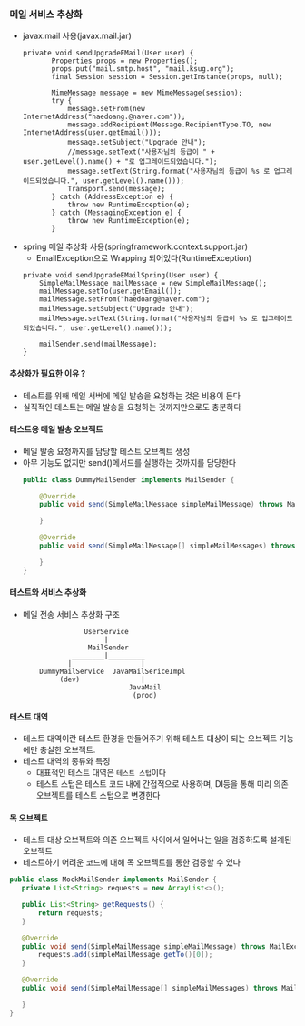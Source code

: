 ### 메일 서비스 추상화
 - javax.mail 사용(javax.mail.jar)
     ```text
    private void sendUpgradeEMail(User user) {
            Properties props = new Properties();
            props.put("mail.smtp.host", "mail.ksug.org");
            final Session session = Session.getInstance(props, null);
    
            MimeMessage message = new MimeMessage(session);
            try {
                message.setFrom(new InternetAddress("haedoang.@naver.com"));
                message.addRecipient(Message.RecipientType.TO, new InternetAddress(user.getEmail()));
                message.setSubject("Upgrade 안내");
                //message.setText("사용자님의 등급이 " + user.getLevel().name() + "로 업그레이드되었습니다.");
                message.setText(String.format("사용자님의 등급이 %s 로 업그레이드되었습니다.", user.getLevel().name()));
                Transport.send(message);
            } catch (AddressException e) {
                throw new RuntimeException(e);
            } catch (MessagingException e) {
                throw new RuntimeException(e);
            }
 - spring 메일 추상화 사용(springframework.context.support.jar)
   - EmailException으로 Wrapping 되어있다(RuntimeException)
    ```text
    private void sendUpgradeEMailSpring(User user) {
        SimpleMailMessage mailMessage = new SimpleMailMessage();
        mailMessage.setTo(user.getEmail());
        mailMessage.setFrom("haedoang@naver.com");
        mailMessage.setSubject("Upgrade 안내");
        mailMessage.setText(String.format("사용자님의 등급이 %s 로 업그레이드되었습니다.", user.getLevel().name()));

        mailSender.send(mailMessage);
    }
   
#### 추상화가 필요한 이유 ?
 - 테스트를 위해 메일 서버에 메일 발송을 요청하는 것은 비용이 든다
 - 실직적인 테스트는 메일 발송을 요청하는 것까지만으로도 충분하다

#### 테스트용 메일 발송 오브젝트
- 메일 발송 요청까지를 담당할 테스트 오브젝트 생성
- 아무 기능도 없지만 send()메서드를 실행하는 것까지를 담당한다
  ```java
  public class DummyMailSender implements MailSender {

      @Override
      public void send(SimpleMailMessage simpleMailMessage) throws MailException {

      }

      @Override
      public void send(SimpleMailMessage[] simpleMailMessages) throws MailException {

      }
  }
  ```
  
#### 테스트와 서비스 추상화
 - 메일 전송 서비스 추상화 구조
     ```text
                    UserService
                         |
                     MailSender
                 ________|_________
                |                 | 
         DummyMailService  JavaMailSericeImpl
              (dev)               |   
                               JavaMail         
                                (prod)
     ```
   
#### 테스트 대역
- 테스트 대역이란 테스트 환경을 만들어주기 위해 테스트 대상이 되는 오브젝트 기능에만 충실한 오브젝트.
- 테스트 대역의 종류와 특징
  - 대표적인 테스트 대역은 `테스트 스텁`이다
  - 테스트 스텁은 테스트 코드 내에 간접적으로 사용하며, DI등을 통해 미리 의존 오브젝트를 테스트 스텁으로 변경한다


#### 목 오브젝트
- 테스트 대상 오브젝트와 의존 오브젝트 사이에서 일어나는 일을 검증하도록 설계된 오브젝트
- 테스트하기 어려운 코드에 대해 목 오브젝트를 통한 검증할 수 있다
 ```java
 public class MockMailSender implements MailSender {
    private List<String> requests = new ArrayList<>();

    public List<String> getRequests() {
        return requests;
    }

    @Override
    public void send(SimpleMailMessage simpleMailMessage) throws MailException {
        requests.add(simpleMailMessage.getTo()[0]);
    }

    @Override
    public void send(SimpleMailMessage[] simpleMailMessages) throws MailException {

    }
}
 ```